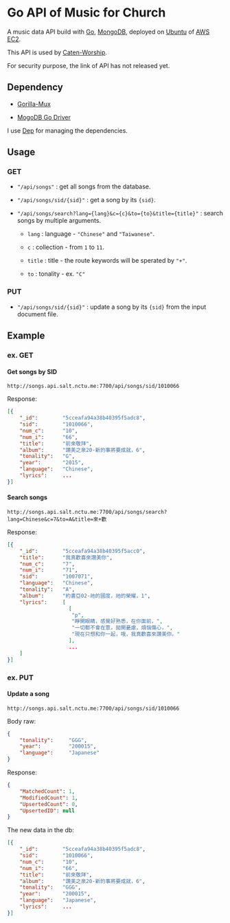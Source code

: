 # Go API of Music for Church

A music data API build with [Go](https://golang.org/), [MongoDB](https://www.mongodb.com), deployed on [Ubuntu](https://www.ubuntu.com) of [AWS EC2](https://aws.amazon.com/tw/ec2).

This API is used by [Caten-Worship](https://caten-worship.herokuapp.com).

For security purpose, the link of API has not released yet.

## Dependency

- [Gorilla-Mux](https://github.com/gorilla/mux)

- [MogoDB Go Driver](https://github.com/mongodb/mongo-go-driver)

I use [Dep](https://github.com/golang/dep) for managing the dependencies.

## Usage

### GET

- `"/api/songs"` : get all songs from the database.

- `"/api/songs/sid/{sid}"` : get a song by its `{sid}`.

- `"/api/songs/search?lang={lang}&c={c}&to={to}&title={title}"` : search songs by multiple arguments.

  - `lang` : language - `"Chinese"` and `"Taiwanese"`.

  - `c` : collection - from `1` to `11`.

  - `title` : title - the route keywords will be sperated by `"+"`.

  - `to` : tonality - ex. `"C"`

### PUT

- `"/api/songs/sid/{sid}"` : update a song by its `{sid}` from the input document file.

## Example

### ex. GET

#### Get songs by SID

```http
http://songs.api.salt.nctu.me:7700/api/songs/sid/1010066
```

Response:

```json
[{
    "_id":        "5cceafa94a38b40395f5adc8",
    "sid":        "1010066",
    "num_c":      "10",
    "num_i":      "66",
    "title":      "前來敬拜",
    "album":      "讚美之泉20-新的事將要成就，6",
    "tonality":   "G",
    "year":       "2015",
    "language":   "Chinese",
    "lyrics":     ...
}]

```

#### Search songs

```http
http://songs.api.salt.nctu.me:7700/api/songs/search?lang=Chinese&c=7&to=A&title=來+歡
```

Response:

```json
[{
    "_id":        "5cceafa94a38b40395f5acc0",
    "title":      "我真歡喜來讚美你",
    "num_c":      "7",
    "num_i":      "71",
    "sid":        "1007071",
    "language":   "Chinese",
    "tonality":   "A",
    "album":      "約書亞02-祂的國度，祂的榮耀，1",
    "lyrics":     [
                    [
                     "p",
                     "睜開眼睛，感覺好熟悉，在你面前，",
                     "一切都不會在意，拋開憂慮，煩惱傷心，",
                     "現在只想和你一起，哦，我真歡喜來讚美你。"
                    ],
                    ...
    ]
}]

```

### ex. PUT

#### Update a song

```http
http://songs.api.salt.nctu.me:7700/api/songs/sid/1010066
```

Body raw:

```json
{
    "tonality":     "GGG",
    "year":         "200015",
    "language":     "Japanese"
}
```

Response:

```json
{
    "MatchedCount": 1,
    "ModifiedCount": 1,
    "UpsertedCount": 0,
    "UpsertedID": null
}

```

The new data in the db:

```json
[{
    "_id":        "5cceafa94a38b40395f5adc8",
    "sid":        "1010066",
    "num_c":      "10",
    "num_i":      "66",
    "title":      "前來敬拜",
    "album":      "讚美之泉20-新的事將要成就，6",
    "tonality":   "GGG",
    "year":       "200015",
    "language":   "Japanese",
    "lyrics":     ...
}]

```
